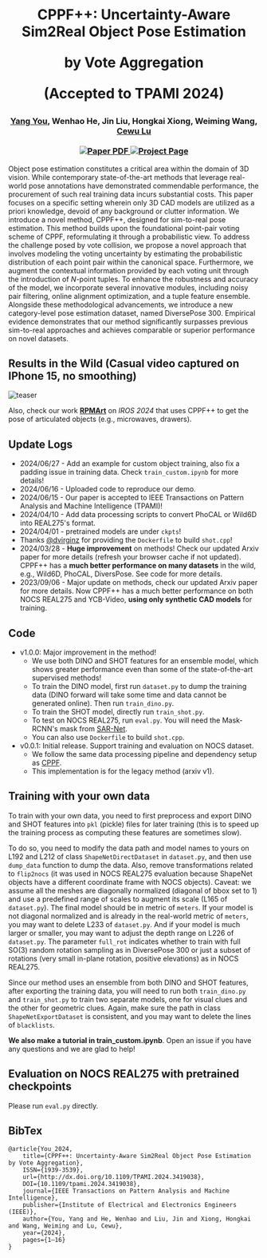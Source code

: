 <h1 align="center">
CPPF++: Uncertainty-Aware Sim2Real Object Pose Estimation 
 
 by Vote Aggregation

 (Accepted to TPAMI 2024)
</h1>

<div align="center">
<h3>
<a href="https://qq456cvb.github.io">Yang You</a>, Wenhao He, Jin Liu, Hongkai Xiong, Weiming Wang, <a href="https://www.mvig.org/">Cewu Lu</a>
<br>
<br>
<a href='https://arxiv.org/abs/2211.13398'>
  <img src='https://img.shields.io/badge/Arxiv-PDF-orange?style=flat&logo=arxiv&logoColor=orange' alt='Paper PDF'>
</a>
<a href='https://qq456cvb.github.io/projects/cppf++'>
  <img src='https://img.shields.io/badge/Project-Page-green?style=flat&logo=googlechrome&logoColor=green' alt='Project Page'>
</a>
<br>
</h3>
</div>
 
Object pose estimation constitutes a critical area within the domain of 3D vision. While contemporary state-of-the-art methods that leverage real-world pose annotations have demonstrated commendable performance, the procurement of such real training data incurs substantial costs. This paper focuses on a specific setting wherein only 3D CAD models are utilized as a priori knowledge, devoid of any background or clutter information. We introduce a novel method, CPPF++, designed for sim-to-real pose estimation. This method builds upon the foundational point-pair voting scheme of CPPF, reformulating it through a probabilistic view. To address the challenge posed by vote collision, we propose a novel approach that involves modeling the voting uncertainty by estimating the probabilistic distribution of each point pair within the canonical space. Furthermore, we augment the contextual information provided by each voting unit through the introduction of $N$-point tuples. To enhance the robustness and accuracy of the model, we incorporate several innovative modules, including noisy pair filtering, online alignment optimization, and a tuple feature ensemble. Alongside these methodological advancements, we introduce a new category-level pose estimation dataset, named DiversePose 300.
Empirical evidence demonstrates that our method significantly surpasses previous sim-to-real approaches and achieves comparable or superior performance on novel datasets. 

## Results in the Wild (Casual video captured on IPhone 15, no smoothing)
![teaser](./teaser.gif)

Also, check our work **[RPMArt](https://r-pmart.github.io/)** on *IROS 2024* that uses CPPF++ to get the pose of articulated objects (e.g., microwaves, drawers).

## Update Logs
- 2024/06/27 - Add an example for custom object training, also fix a padding issue in training data. Check `train_custom.ipynb` for more details!
- 2024/06/16 - Uploaded code to reproduce our demo.
- 2024/06/15 - Our paper is accepted to IEEE Transactions on Pattern Analysis and Machine Intelligence (TPAMI)!
- 2024/04/10 - Add data processing scripts to convert PhoCAL or Wild6D into REAL275's format.
- 2024/04/01 - pretrained models are under `ckpts`!
- Thanks <a href='https://github.com/dvirginz'>@dvirginz</a> for providing the `Dockerfile` to build `shot.cpp`!
- 2024/03/28 - **Huge improvement** on methods! Check our updated Arxiv paper for more details (refresh your browser cache if not updated). CPPF++ has a **much better performance on many datasets** in the wild, e.g., Wild6D, PhoCAL, DiversPose. See code for more details.
- 2023/09/06 - Major update on methods, check our updated Arxiv paper for more details. Now CPPF++ has a much better performance on both NOCS REAL275 and YCB-Video, **using only synthetic CAD models** for training.

## Code
- v1.0.0: Major improvement in the method!
  - We use both DINO and SHOT features for an ensemble model, which shows greater performance even than some of the state-of-the-art supervised methods!
  - To train the DINO model, first run `dataset.py` to dump the training data (DINO forward will take some time and data cannot be generated online). Then run `train_dino.py`.
  - To train the SHOT model, directly run `train_shot.py`.
  - To test on NOCS REAL275, run `eval.py`. You will need the Mask-RCNN's mask from [SAR-Net](https://github.com/hetolin/SAR-Net).
  - You can also use `Dockerfile` to build `shot.cpp`.
- v0.0.1: Initial release. Support training and evaluation on NOCS dataset. 
  - We follow the same data processing pipeline and dependency setup as [CPPF](https://github.com/qq456cvb/CPPF).
  - This implementation is for the legacy method (arxiv v1).

## Training with your own data
To train with your own data, you need to first preprocess and export DINO and SHOT features into `pkl` (pickle) files for later training (this is to speed up the training process as computing these features are sometimes slow). 

To do so, you need to modify the data path and model names to yours on L192 and L212 of class `ShapeNetDirectDataset` in `dataset.py`, and then use `dump_data` function to dump the data. Also, remove transformations related to `flip2nocs` (it was used in NOCS REAL275 evaluation because ShapeNet objects have a different coordinate frame with NOCS objects). Caveat: we assume all the meshes are diagonally normalized (diagonal of bbox set to 1) and use a predefined range of scales to augment its scale (L165 of `dataset.py`). The final model should be in metric of `meters`. If your model is not diagonal normalized and is already in the real-world metric of `meters`, you may want to delete L233 of `dataset.py`. And if your model is much larger or smaller, you may want to adjust the depth range on L226 of `dataset.py`. The parameter `full_rot` indicates whether to train with full SO(3) random rotation sampling as in DiversePose 300 or just a subset of rotations (very small in-plane rotation, positive elevations) as in NOCS REAL275.

Since our method uses an ensemble from both DINO and SHOT features, after exporting the training data, you will need to run both `train_dino.py` and `train_shot.py` to train two separate models, one for visual clues and the other for geometric clues. Again, make sure the path in class `ShapeNetExportDataset` is consistent, and you may want to delete the lines of `blacklists`.

**We also make a tutorial in train_custom.ipynb**. Open an issue if you have any questions and we are glad to help!



## Evaluation on NOCS REAL275 with pretrained checkpoints
Please run `eval.py` directly.

## BibTex
```
@article{You_2024,
    title={CPPF++: Uncertainty-Aware Sim2Real Object Pose Estimation by Vote Aggregation},
    ISSN={1939-3539},
    url={http://dx.doi.org/10.1109/TPAMI.2024.3419038},
    DOI={10.1109/tpami.2024.3419038},
    journal={IEEE Transactions on Pattern Analysis and Machine Intelligence},
    publisher={Institute of Electrical and Electronics Engineers (IEEE)},
    author={You, Yang and He, Wenhao and Liu, Jin and Xiong, Hongkai and Wang, Weiming and Lu, Cewu},
    year={2024},
    pages={1–16}
}
```
